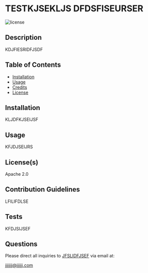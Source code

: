 # TESTKJSEKLJS DFDSFISEURSER
  
![license](https://img.shields.io/badge/license-Apache%202.0-green)

  ## Description  
  KDJFIESRIDFJSDF 

  ## Table of Contents
  * [Installation](#installation)
  * [Usage](#usage)
  * [Credits](#credits)
  * [License](#license)
  
  ## Installation  
  KLJDFKJSEIJSF 

  ## Usage
  KFJDJSEIJRS 

  ## License(s)  
  Apache 2.0

  ## Contribution Guidelines
  LFILIFDLSE 

  ## Tests  
  KFDJSIJSEF

  ## Questions
  Please direct all inquiries to [JFSLIDFJSEF](https://github.com/JFSLIDFJSEF) via email at:  

  [jjjjjjj@jjjjjj.com](mailto:jjjjjjj@jjjjjj.com?subject=Question%20About%20TESTKJSEKLJS%20DFDSFISEURSER)

